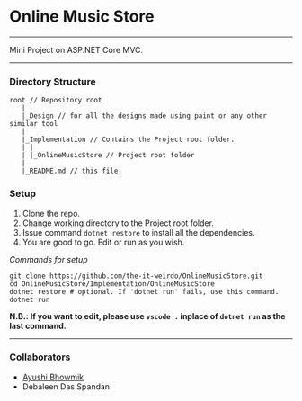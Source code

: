 # Online Music Store
---
Mini Project on ASP.NET Core MVC.

---

### Directory Structure
```
root // Repository root
   |
   |_Design // for all the designs made using paint or any other similar tool
   |
   |_Implementation // Contains the Project root folder.
   | |
   | |_OnlineMusicStore // Project root folder
   |
   |_README.md // this file.
```

### Setup

1. Clone the repo.
2. Change working directory to the Project root folder.
3. Issue command ```dotnet restore``` to install all the dependencies.
4. You are good to go. Edit or run as you wish.

_Commands for setup_

```
git clone https://github.com/the-it-weirdo/OnlineMusicStore.git
cd OnlineMusicStore/Implementation/OnlineMusicStore
dotnet restore # optional. If 'dotnet run' fails, use this command.
dotnet run
```

**N.B.: If you want to edit, please use ```vscode .``` inplace of ```dotnet run``` as the last command.**

---
### Collaborators
- [Ayushi Bhowmik](https://github.com/ayushibhowmik)
- Debaleen Das Spandan